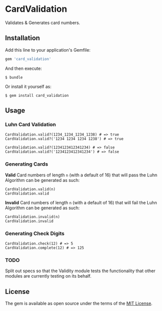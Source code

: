 # CardValidation

Validates & Generates card numbers.

## Installation

Add this line to your application's Gemfile:

```ruby
gem 'card_validation'
```

And then execute:

    $ bundle

Or install it yourself as:

    $ gem install card_validation

## Usage

### Luhn Card Validation

```
CardValidation.valid?(1234_1234_1234_1238) # => true
CardValidation.valid?('1234 1234 1234 1238') # => true

CardValidation.valid?(1234123412341234) # => false
CardValidation.valid?('1234123412341234') # => false
```

### Generating Cards

**Valid** Card numbers of length `n` (with a default of 16) that will pass the Luhn Algorithm can be generated as such:
```
CardValidation.valid(n)
CardValidation.valid
```

**Invalid** Card numbers of length `n` (with a default of 16) that will fail the Luhn Algorithm can be generated as such:
```
CardValidation.invalid(n)
CardValidation.invalid
```

### Generating Check Digits

```
CardValidation.check(12) # => 5
CardValidation.complete(12) # => 125
```

### TODO

Split out specs so that the Validity module tests the functionality that other
modules are currently testing on its behalf.

## License

The gem is available as open source under the terms of the [MIT License](http://opensource.org/licenses/MIT).

